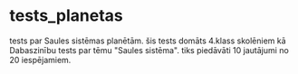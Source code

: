 # tests_planetas
tests par Saules sistēmas planētām.
šis tests domāts 4.klass skolēniem kā Dabaszinību tests par tēmu "Saules sistēma".
tiks piedāvāti 10 jautājumi no 20 iespējamiem.
